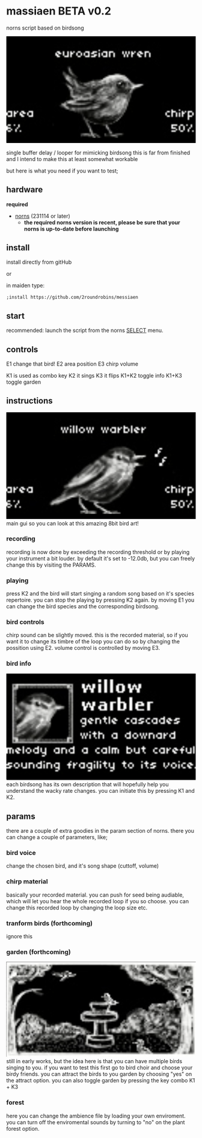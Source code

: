 # massiaen BETA v0.2
 norns script based on birdsong

![main_gui2](/assets/doc/main_gui.png)

single buffer delay / looper for mimicking birdsong
this is far from finished and I intend to make this at least somewhat workable

but here is what you need if you want to test;

## hardware

**required**

- [norns](https://github.com/p3r7/awesome-monome-norns) (231114 or later)
  - **the required norns version is recent, please be sure that your norns is up-to-date before launching**


## install

install directly from gitHub

or

in maiden type:

```
;install https://github.com/2roundrobins/messiaen
```


## start

recommended: launch the script from the norns [SELECT](https://monome.org/docs/norns/play/#select) menu.

## controls

E1 change that bird! 
E2 area position
E3 chirp volume

K1 is used as combo key
K2 it sings
K3 it flips
K1+K2 toggle info
K1+K3 toggle garden

## instructions 
![bird_gui2](/assets/doc/bird_gui.png)
main gui so you can look at this amazing 8bit bird art!

### recording

recording is now done by exceeding the recording threshold or by playing your instrument a bit louder. by default it's set to -12.0db, but you can freely change this by visiting the PARAMS.

### playing

press K2 and the bird will start singing a random song based on it's species repertoire. you can stop the playing by pressing K2 again. by moving E1 you can change the bird species and the corresponding birdsong. 

### bird controls

chirp sound can be slightly moved. this is the recorded material, so if you want it to change its timbre of the loop you can do so by changing the possition using E2. volume control is controlled by moving E3. 

### bird info
![bird_info_gui](/assets/doc/bird_info_gui.png)
each birdsong has its own description that will hopefully help you understand the wacky rate changes. you can initiate this by pressing K1 and K2. 

## params

there are a couple of extra goodies in the param section of norns. there you can change a couple of parameters, like;

### bird voice
change the chosen bird, and it's song shape (cuttoff, volume)

### chirp material
basically your recorded material. you can push for seed being audiable, which will let you hear the whole recorded loop if you so choose. you can change this recorded loop by changing the loop size etc.

### tranform birds (forthcoming)
ignore this

### garden (forthcoming)
![garden_gui](/assets/doc/garden_gui2.png)
still in early works, but the idea here is that you can have multiple birds singing to you. if you want to test this first go to bird choir and choose your birdy friends. you can attract the birds to you garden by choosing "yes" on the attract option. you can also toggle garden by pressing the key combo K1 + K3

### forest 
here you can change the ambience file by loading your own enviroment. you can turn off the enviromental sounds by turning to "no" on the plant forest option.
